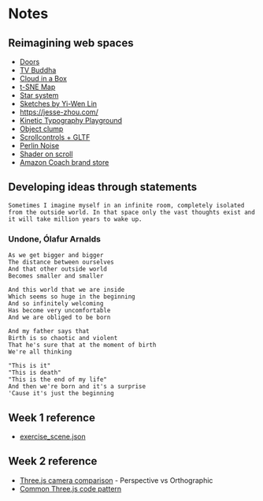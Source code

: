 # Notes

## Reimagining web spaces

- [Doors](https://doors.parkjoohyun.com/)
- [TV Buddha](https://tv-buddha.parkjoohyun.com/)
- [Cloud in a Box](https://cloud-in-a-box.parkjoohyun.com/)
- [t-SNE Map](https://experiments.withgoogle.com/t-sne-map)
- [Star system](https://codepen.io/seanseansean/pen/vEjOvy)
- [Sketches by Yi-Wen Lin](https://yiwenl.github.io/Sketches/)
- https://jesse-zhou.com/
- [Kinetic Typography Playground](https://kinetic-typography-playground.netlify.app/)
- [Object clump](https://codesandbox.io/s/ssbdsw?file=/src/App.js)
- [Scrollcontrols + GLTF](https://codesandbox.io/s/4jr4p)
- [Perlin Noise](https://codepen.io/vcomics/pen/djqNrm)
- [Shader on scroll](https://tympanus.net/Tutorials/ShadersOnScroll/)
- [Amazon Coach brand store](https://www.amazon.com/stores/page/F3D8452D-98F8-46A6-8B8B-55A5B6B79F80)


## Developing ideas through statements

```
Sometimes I imagine myself in an infinite room, completely isolated from the outside world. In that space only the vast thoughts exist and it will take million years to wake up.
```

### Undone, Ólafur Arnalds
```
As we get bigger and bigger  
The distance between ourselves  
And that other outside world  
Becomes smaller and smaller

And this world that we are inside  
Which seems so huge in the beginning  
And so infinitely welcoming  
Has become very uncomfortable  
And we are obliged to be born  

And my father says that  
Birth is so chaotic and violent  
That he's sure that at the moment of birth  
We're all thinking  

"This is it"  
"This is death"  
"This is the end of my life"  
And then we're born and it's a surprise  
'Cause it's just the beginning
```

## Week 1 reference
- [exercise_scene.json](https://github.com/jooohyunpark/itp-canvas-for-coders/blob/main/week2/exercise_scene.json)
 

## Week 2 reference
- [Three.js camera comparison](https://github.com/jooohyunpark/threejs-camera-comparison) - Perspective vs Orthographic
- [Common Three.js code pattern](https://github.com/mrdoob/three.js/blob/master/examples/misc_controls_orbit.html)

